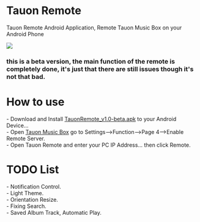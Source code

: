 # Tauon Remote
Tauon Remote Android Application, Remote Tauon Music Box on your Android Phone<br/>

<img src="https://raw.githubusercontent.com/sultannamja/tauonremote_android/main/screenshot/SS_TauonRemote-beta.png"/><p/>

<h3>this is a beta version, the main function of the remote is completely done, it's just that there are still issues though it's not that bad.</h3>

<h1>How to use</h1>
- Download and Install <a href="https://github.com/sultannamja/tauonremote_android/releases/download/v1.0-beta/TauonRemote_v1.0-beta.apk">TauonRemote_v1.0-beta.apk</a> to your Android Device...<br/>
- Open <a href="https://github.com/Taiko2k/TauonMusicBox">Tauon Music Box</a> go to Settings-->Function-->Page 4-->Enable Remote Server.<br/>
- Open Tauon Remote and enter your PC IP Address... then click Remote.<br/><p/>
<h1>TODO List</h1>
- Notification Control.<br/>
- Light Theme.<br/>
- Orientation Resize.<br/>
- Fixing Search.<br/>
- Saved Album Track, Automatic Play.
